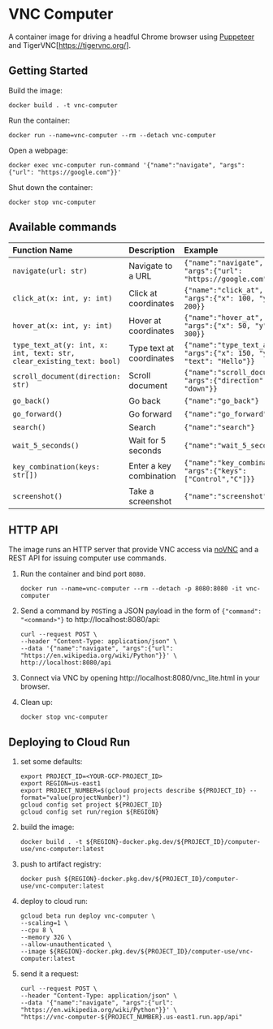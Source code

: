 # VNC Computer

A container image for driving a headful Chrome browser using [Puppeteer](https://pptr.dev/) and TigerVNC[https://tigervnc.org/].

## Getting Started

Build the image:

```
docker build . -t vnc-computer
```

Run the container:

```
docker run --name=vnc-computer --rm --detach vnc-computer
```

Open a webpage:

```
docker exec vnc-computer run-command '{"name":"navigate", "args":{"url": "https://google.com"}}'
```

Shut down the container:

```
docker stop vnc-computer
```

## Available commands

| Function Name                                 | Description                     | Example                                     |
| :-------------------------------------------- | :------------------------------ | :------------------------------------------ |
| `navigate(url: str)`                          | Navigate to a URL               | `{"name":"navigate", "args":{"url": "https://google.com"}}` |
| `click_at(x: int, y: int)`                    | Click at coordinates            | `{"name":"click_at", "args":{"x": 100, "y": 200}}`                  |
| `hover_at(x: int, y: int)`                    | Hover at coordinates            | `{"name":"hover_at", "args":{"x": 50, "y": 300}}`                   |
| `type_text_at(y: int, x: int, text: str, clear_existing_text: bool)` | Type text at coordinates        | `{"name":"type_text_at", "args":{"x": 150, "y": 75, "text": "Hello"}}` |
| `scroll_document(direction: str)`             | Scroll document                 | `{"name":"scroll_document", "args":{"direction": "down"}}`       |
| `go_back()`                                   | Go back                         | `{"name":"go_back"}`                               |
| `go_forward()`                                | Go forward                      | `{"name":"go_forward"}`                            |
| `search()`                                    | Search                          | `{"name":"search"}`                                |
| `wait_5_seconds()`                            | Wait for 5 seconds              | `{"name":"wait_5_seconds"}`                        |
| `key_combination(keys: str[])`                | Enter a key combination         | `{"name":"key_combination", "args":{"keys": ["Control","C"]}}`  |
| `screenshot()`                                | Take a screenshot               | `{"name":"screenshot"}`                            |

## HTTP API

The image runs an HTTP server that provide VNC access via [noVNC](https://novnc.com/) and a REST API for issuing computer use commands.

1. Run the container and bind port `8080`.

    ```
    docker run --name=vnc-computer --rm --detach -p 8080:8080 -it vnc-computer
    ```

2. Send a command by `POST`ing a JSON payload in the form of `{"command": "<command>"}` to http://localhost:8080/api:

    ```
    curl --request POST \
    --header "Content-Type: application/json" \
    --data '{"name":"navigate", "args":{"url": "https://en.wikipedia.org/wiki/Python"}}' \
    http://localhost:8080/api
    ```

3. Connect via VNC by opening http://localhost:8080/vnc_lite.html in your browser.


4. Clean up:

    ```
    docker stop vnc-computer
    ```

## Deploying to Cloud Run

1. set some defaults:

    ```
    export PROJECT_ID=<YOUR-GCP-PROJECT_ID>
    export REGION=us-east1
    export PROJECT_NUMBER=$(gcloud projects describe ${PROJECT_ID} --format="value(projectNumber)")
    gcloud config set project ${PROJECT_ID}
    gcloud config set run/region ${REGION}
    ```

2. build the image:

    ```
    docker build . -t ${REGION}-docker.pkg.dev/${PROJECT_ID}/computer-use/vnc-computer:latest
    ```

3. push to artifact registry:

    ```
    docker push ${REGION}-docker.pkg.dev/${PROJECT_ID}/computer-use/vnc-computer:latest
    ```

4. deploy to cloud run:

    ```
    gcloud beta run deploy vnc-computer \
    --scaling=1 \
    --cpu 8 \
    --memory 32G \
    --allow-unauthenticated \
    --image ${REGION}-docker.pkg.dev/${PROJECT_ID}/computer-use/vnc-computer:latest
    ```

5. send it a request:

    ```
    curl --request POST \
    --header "Content-Type: application/json" \
    --data '{"name":"navigate", "args":{"url": "https://en.wikipedia.org/wiki/Python"}}' \
    "https://vnc-computer-${PROJECT_NUMBER}.us-east1.run.app/api"
    ```
